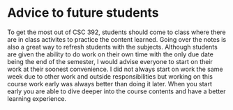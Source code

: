 # Advice to future students
To get the most out of CSC 392, students should come to class where there are in class activites to practice the content learned. Going over the notes is also a great
way to refresh students with the subjects. Although students are given the ability to do work on their own time with the only due date being the end of the semester, I
would advise everyone to start on their work at their soonest convenience. I did not always start on work the same week due to other work and outside responsibilities
but working on this course work early was always better than doing it later. When you start early you are able to dive deeper into the course contents and have a better
learning experience.

